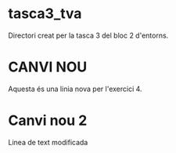 # tasca3_tva
Directori creat per la tasca 3 del bloc 2 d'entorns.
# CANVI NOU
Aquesta és una linia nova per l'exercici 4.
# Canvi nou 2
Linea de text modificada
